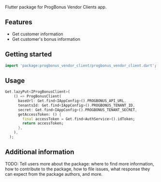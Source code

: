 <!-- 
This README describes the package. If you publish this package to pub.dev,
this README's contents appear on the landing page for your package.

For information about how to write a good package README, see the guide for
[writing package pages](https://dart.dev/guides/libraries/writing-package-pages). 

For general information about developing packages, see the Dart guide for
[creating packages](https://dart.dev/guides/libraries/create-library-packages)
and the Flutter guide for
[developing packages and plugins](https://flutter.dev/developing-packages). 
-->

Flutter package for ProgBonus Vendor Clients app.

## Features

* Get customer information
* Get customer's bonus information

## Getting started

```dart
import 'package:progbonus_vendor_client/progbonus_vendor_client.dart';

```

## Usage

```dart
Get.lazyPut<IProgBonusClient>(
    () => ProgBonusClient(
      baseUrl: Get.find<IAppConfig>().PROGBONUS_API_URL,
      tenantsId: Get.find<IAppConfig>().PROGBONUS_TENANT_ID,
      secret: Get.find<IAppConfig>().PROGBONUS_TENANT_SECRET,
      getAccessToken: () {
        final accessToken = Get.find<AuthService>().idToken;
        return accessToken;
      },
    ),
  );
```

## Additional information

TODO: Tell users more about the package: where to find more information, how to 
contribute to the package, how to file issues, what response they can expect 
from the package authors, and more.
